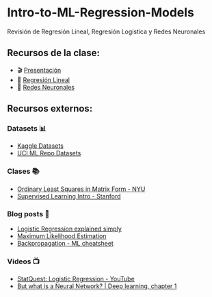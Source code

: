 # Intro-to-ML-Regression-Models

Revisión de Regresión Lineal, Regresión Logística y Redes Neuronales

## Recursos de la clase:

- :clapper: [Presentación](https://docs.google.com/presentation/d/e/2PACX-1vQLz8Diqq2u8K9ffhiHAawUx8w0oBtWR47-z2QTV55trY4-KHY1FX4_YP6YAp3MQE0EFrrIFJw8c1dW/pub?start=false&loop=false&delayms=30000#slide=id.p)
- :notebook: [Regresión Lineal](https://colab.research.google.com/drive/1TX80N1eaz2J2eKr1thIXUFtFvSRIOc2Y?usp=sharing)
- :notebook: [Redes Neuronales](https://colab.research.google.com/drive/1czI66gnRU-PGvGwORpAclZgmyxODOBwX?usp=sharing)

## Recursos externos:

### Datasets :bar_chart:

- [Kaggle Datasets](https://www.kaggle.com/datasets)
- [UCI ML Repo Datasets](https://archive.ics.uci.edu/ml/datasets.php)

### Clases :books:

- [Ordinary Least Squares in Matrix Form - NYU](https://web.stanford.edu/~mrosenfe/soc_meth_proj3/matrix_OLS_NYU_notes.pdf)
- [Supervised Learning Intro - Stanford](http://cs229.stanford.edu/notes/cs229-notes1.pdf)

### Blog posts :newspaper:

- [Logistic Regression explained simply](https://towardsdatascience.com/logistic-regression-explained-9ee73cede081)
- [Maximum Likelihood Estimation](https://towardsdatascience.com/maximum-likelihood-estimation-how-it-works-and-implementing-in-python-b0eb2efb360f)
- [Backpropagation - ML cheatsheet](https://ml-cheatsheet.readthedocs.io/en/latest/backpropagation.html)

### Videos :tv:

- [StatQuest: Logistic Regression - YouTube](https://www.youtube.com/watch?v=yIYKR4sgzI8)
- [But what is a Neural Network? | Deep learning, chapter 1](https://www.youtube.com/watch?v=aircAruvnKk)
